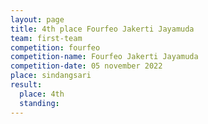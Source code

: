 ```yaml
---
layout: page
title: 4th place Fourfeo Jakerti Jayamuda
team: first-team
competition: fourfeo
competition-name: Fourfeo Jakerti Jayamuda
competition-date: 05 november 2022
place: sindangsari
result:
  place: 4th
  standing:
---
```

